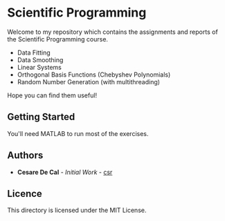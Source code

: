 # Scientific Programming
Welcome to my repository which contains the assignments and reports of the Scientific Programming course.

* Data Fitting
* Data Smoothing
* Linear Systems
* Orthogonal Basis Functions (Chebyshev Polynomials)
* Random Number Generation (with multithreading)

Hope you can find them useful!

## Getting Started
You'll need MATLAB to run most of the exercises.

## Authors
* **Cesare De Cal** - _Initial Work_ - [csr](https://github.com/csr)

## Licence
This directory is licensed under the MIT License.
